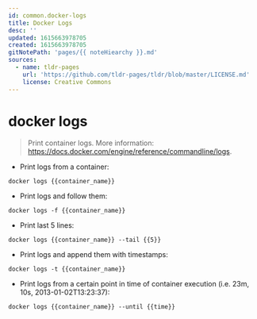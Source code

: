 ```yaml
---
id: common.docker-logs
title: Docker Logs
desc: ''
updated: 1615663978705
created: 1615663978705
gitNotePath: 'pages/{{ noteHiearchy }}.md'
sources:
  - name: tldr-pages
    url: 'https://github.com/tldr-pages/tldr/blob/master/LICENSE.md'
    license: Creative Commons
---
```

# docker logs

> Print container logs.
> More information: <https://docs.docker.com/engine/reference/commandline/logs>.

- Print logs from a container:

`docker logs {{container_name}}`

- Print logs and follow them:

`docker logs -f {{container_name}}`

- Print last 5 lines:

`docker logs {{container_name}} --tail {{5}}`

- Print logs and append them with timestamps:

`docker logs -t {{container_name}}`

- Print logs from a certain point in time of container execution (i.e. 23m, 10s, 2013-01-02T13:23:37):

`docker logs {{container_name}} --until {{time}}`

